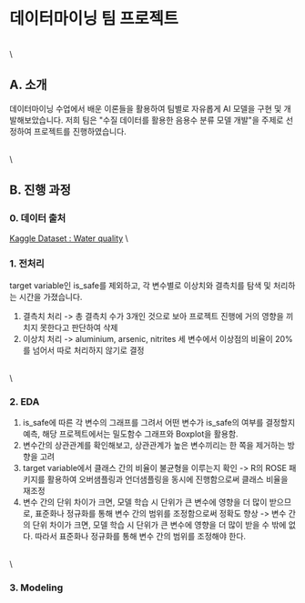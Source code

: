 # 데이터마이닝 팀 프로젝트  

\
\

## A. 소개 
데이터마이닝 수업에서 배운 이론들을 활용하여 팀별로 자유롭게 AI 모델을 구현 및 개발해보았습니다.
저희 팀은 "수질 데이터를 활용한 음용수 분류 모델 개발"을 주제로 선정하여 프로젝트를 진행하였습니다. 

\
\

## B. 진행 과정 
### 0. 데이터 출처
[Kaggle Dataset : Water quality](https://www.kaggle.com/datasets/mssmartypants/water-quality)
\
### 1. 전처리
target variable인 is_safe를 제외하고, 각 변수별로 이상치와 결측치를 탐색 및 처리하는 시간을 가졌습니다.   
1) 결측치 처리
    -> 총 결측치 수가 3개인 것으로 보아 프로젝트 진행에 거의 영향을 끼치지 못한다고 판단하여 삭제
2) 이상치 처리
   -> aluminium, arsenic, nitrites 세 변수에서 이상점의 비율이 20%를 넘어서 따로 처리하지 않기로 결정

\
\

### 2. EDA
1) is_safe에 따른 각 변수의 그래프를 그려서 어떤 변수가 is_safe의 여부를 결정할지 예측, 해당 프로젝트에서는 밀도함수 그래프와 Boxplot을 활용함. 
2) 변수간의 상관관계를 확인해보고, 상관관계가 높은 변수끼리는 한 쪽을 제거하는 방향을 고려 
3) target variable에서 클래스 간의 비율이 불균형을 이루는지 확인
   -> R의 ROSE 패키지를 활용하여 오버샘플링과 언더샘플링을 동시에 진행함으로써 클래스 비율을 재조정
4) 변수 간의 단위 차이가 크면, 모델 학습 시 단위가 큰 변수에 영향을 더 많이 받으므로, 표준화나 정규화를 통해 변수 간의 범위를 조정함으로써 정확도 향상 
   -> 변수 간의 단위 차이가 크면, 모델 학습 시 단위가 큰 변수에 영향을 더 많이 받을 수 밖에 없다. 따라서 표준화나 정규화를 통해 변수 간의 범위를 조정해야 한다.

\
\

### 3. Modeling


